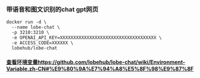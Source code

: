 ### 带语音和图文识别的chat gpt网页

```
docker run -d \
  --name lobe-chat \
  -p 3210:3210 \
  -e OPENAI_API_KEY=XXXXXXXXXXXXXXXXXXXXXXXXXXXXXXXXXXXX \
  -e ACCESS_CODE=XXXXXX \
  lobehub/lobe-chat
```

#### [查看环境变量](https://github.com/lobehub/lobe-chat/wiki/Environment-Variable.zh-CN#%E9%80%9A%E7%94%A8%E5%8F%98%E9%87%8F)https://github.com/lobehub/lobe-chat/wiki/Environment-Variable.zh-CN#%E9%80%9A%E7%94%A8%E5%8F%98%E9%87%8F
